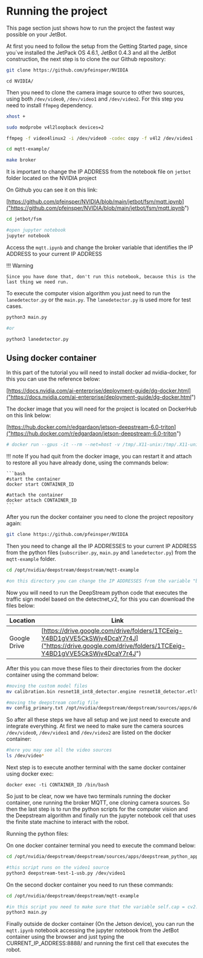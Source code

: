 # Running the project

This page section just shows how to run the project the fastest way possible on your JetBot.

At first you need to follow the setup from the Getting Started page, since you`ve installed the JetPack OS 4.6.1, JetBot 0.4.3 and all the JetBot construction, the next step is to clone the our Github repository:

```bash
git clone https://github.com/pfeinsper/NVIDIA
```

```
cd NVIDIA/
```

Then you need to clone the camera image source to other two sources, using both `/dev/video0`, `/dev/video1` and `/dev/video2`. For this step you need to install `ffmpeg` dependency.

```bash
xhost +
```

```bash
sudo modprobe v4l2loopback devices=2
```

```bash
ffmpeg -f video4linux2 -i /dev/video0 -codec copy -f v4l2 /dev/video1 -codec copy -f v4l2 /dev/video2
```

```bash
cd mqtt-example/
```

```bash
make broker
```

It is important to change the IP ADDRESS from the notebook file on `jetbot` folder located on the NVIDIA project

On Github you can see it on this link:

[https://github.com/pfeinsper/NVIDIA/blob/main/jetbot/fsm/mqtt.ipynb]("https://github.com/pfeinsper/NVIDIA/blob/main/jetbot/fsm/mqtt.ipynb")

```bash
cd jetbot/fsm

#open jupyter notebook
jupyter notebook
```

Access the `mqtt.ipynb` and change the broker variable that identifies the IP ADDRESS to your current IP ADDRESS

!!! Warning

    Since you have done that, don't run this notebook, because this is the last thing we need run.

To execute the computer vision algorithm you just need to run the `lanedetector.py` or the `main.py`. The `lanedetector.py` is used more for test cases.

```bash
python3 main.py

#or

python3 lanedetector.py
```

## Using docker container

In this part of the tutorial you will need to install docker ad nvidia-docker, for this you can use the reference below:

[https://docs.nvidia.com/ai-enterprise/deployment-guide/dg-docker.html]("https://docs.nvidia.com/ai-enterprise/deployment-guide/dg-docker.html")

The docker image that you will need for the project is located on DockerHub on this link below:

[https://hub.docker.com/r/edgardaon/jetson-deepstream-6.0-triton]("https://hub.docker.com/r/edgardaon/jetson-deepstream-6.0-triton")

```bash
# docker run --gpus -it --rm --net=host -v /tmp/.X11-unix:/tmp/.X11-unix -e DISPLAY=$DISPLAY -w --privileged IMAGEM
```
!!! note
    If you had quit from the docker image, you can restart it and attach to restore all you have already done, using the commands below:

    ```bash
    #start the container
    docker start CONTAINER_ID

    #attach the container
    docker attach CONTAINER_ID
    ```

After you run the docker container you need to clone the project repository again:

```bash
git clone https://github.com/pfeinsper/NVIDIA
```

Then you need to change all the IP ADDRESSES to your current IP ADDRESS from the python files (`subscriber.py`, `main.py` and `lanedetector.py`) from the `mqtt-example` folder. 

```bash
cd /opt/nvidia/deepstream/deepstream/mqtt-example

#on this directory you can change the IP ADDRESSES from the variable "broker"
```

Now you will need to run the DeepStream python code that executes the traffic sign model based on the detectnet_v2, for this you can download the files below:

| Location            | Link                                |
| --------------------|-------------------------------------|
| Google Drive        |  [https://drive.google.com/drive/folders/1TCEeig-Y4BD1gVVE5CkSWjv4DcaY7r4J]("https://drive.google.com/drive/folders/1TCEeig-Y4BD1gVVE5CkSWjv4DcaY7r4J")|

After this you can move these files to their directories from the docker container using the command below:

```bash
#moving the custom model files
mv calibration.bin resnet18_int8_detector.engine resnet18_detector.etlt labels.txt labels.txt /opt/nvidia/deepstream/deepstream/samples/models

#moving the deepstream config file
mv config_primary.txt /opt/nvidia/deepstream/deepstream/sources/apps/deepstream_python_apps/apps/deepstream-pfe
```

So after all these steps we have all setup and we just need to execute and integrate everything. At first we need to make sure the camera sources `/dev/video0`, `/dev/video1` and `/dev/video2` are listed on the docker container:

```bash
#here you may see all the video sources
ls /dev/video*
```

Next step is to execute another terminal with the same docker container using docker exec:

```
docker exec -ti CONTAINER_ID /bin/bash
```

So just to be clear, now we have two terminals running the docker container, one running the broker MQTT, one cloning camera sources. So then the last step is to run the python scripts for the computer vision and the Deepstream algorithm and finally run the jupyter notebook cell that uses the finite state machine to interact with the robot.

Running the python files:

On one docker container terminal you need to execute the command below:

```bash
cd /opt/nvidia/deepstream/deepstream/sources/apps/deepstream_python_apps/apps/deepstream-pfe

#this script runs on the video1 source
python3 deepstream-test-1-usb.py /dev/video1
```

On the second docker container you need to run these commands:

```bash
cd /opt/nvidia/deepstream/deepstream/mqtt-example

#in this script you need to make sure that the variable self.cap = cv2.VideoCapture(2) on the python file
python3 main.py
```

Finally outside de docker container (On the Jetson device), you can run the `mqtt.ipynb` notebook accessing the jupyter notebook from the JetBot container using the browser and just typing the CURRENT_IP_ADDRESS:8888/ and running the first cell that executes the robot.